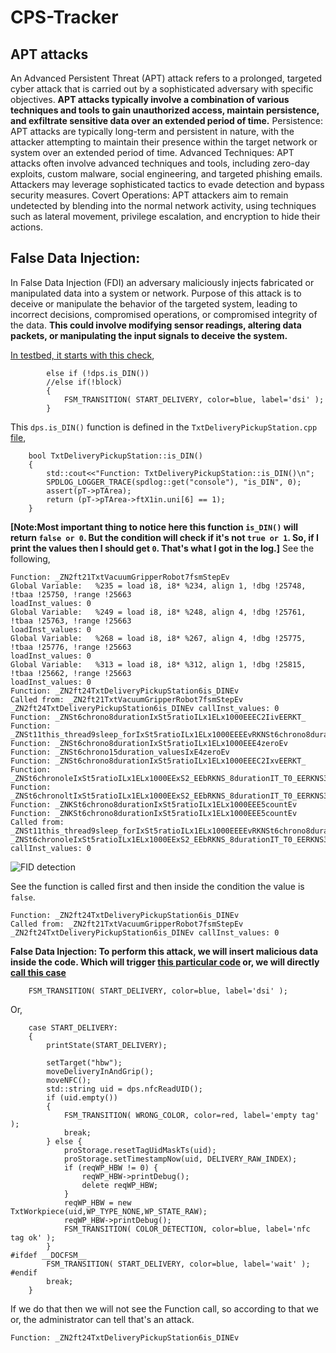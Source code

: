 # CPS-Tracker

## APT attacks
An Advanced Persistent Threat (APT) attack refers to a prolonged, targeted cyber attack that is carried out by a sophisticated adversary with specific objectives. **APT attacks typically involve a combination of various techniques and tools to gain unauthorized access, maintain persistence, and exfiltrate sensitive data over an extended period of time.**
Persistence: APT attacks are typically long-term and persistent in nature, with the attacker attempting to maintain their presence within the target network or system over an extended period of time.
Advanced Techniques: APT attacks often involve advanced techniques and tools, including zero-day exploits, custom malware, social engineering, and targeted phishing emails. Attackers may leverage sophisticated tactics to evade detection and bypass security measures.
Covert Operations: APT attackers aim to remain undetected by blending into the normal network activity, using techniques such as lateral movement, privilege escalation, and encryption to hide their actions.

## False Data Injection:

In False Data Injection (FDI) an adversary maliciously injects fabricated or manipulated data into a system or network. Purpose of this attack is to deceive or manipulate the behavior of the targeted system, leading to incorrect decisions, compromised operations, or compromised integrity of the data.
**This could involve modifying sensor readings, altering data packets, or manipulating the input signals to deceive the system.**

[In testbed, it starts with this check](https://github.com/fischertechnik/txt_training_factory/blob/master/TxtSmartFactoryLib/src/TxtVacuumGripperRobotRun.cpp#L192-L195),
```
		else if (!dps.is_DIN())
		//else if(!block)
		{
			FSM_TRANSITION( START_DELIVERY, color=blue, label='dsi' );
		}
```
This `dps.is_DIN()` function is defined in the `TxtDeliveryPickupStation.cpp` [file](https://github.com/fischertechnik/txt_training_factory/blob/master/TxtSmartFactoryLib/src/TxtDeliveryPickupStation.cpp#L117-L129), 
```
	bool TxtDeliveryPickupStation::is_DIN()
	{
		std::cout<<"Function: TxtDeliveryPickupStation::is_DIN()\n";
		SPDLOG_LOGGER_TRACE(spdlog::get("console"), "is_DIN", 0);
		assert(pT->pTArea);
		return (pT->pTArea->ftX1in.uni[6] == 1);
	}
```

**[Note:Most important thing to notice here this function `is_DIN()` will return `false or 0`. But the condition will check if it's not `true or 1`. So, if I print the values then I should get `0`. That's what I got in the log.]** See the following,

```
Function: _ZN2ft21TxtVacuumGripperRobot7fsmStepEv
Global Variable:   %235 = load i8, i8* %234, align 1, !dbg !25748, !tbaa !25750, !range !25663
loadInst_values: 0
Global Variable:   %249 = load i8, i8* %248, align 4, !dbg !25761, !tbaa !25763, !range !25663
loadInst_values: 0
Global Variable:   %268 = load i8, i8* %267, align 4, !dbg !25775, !tbaa !25776, !range !25663
loadInst_values: 0
Global Variable:   %313 = load i8, i8* %312, align 1, !dbg !25815, !tbaa !25662, !range !25663
loadInst_values: 0
Function: _ZN2ft24TxtDeliveryPickupStation6is_DINEv
Called from: _ZN2ft21TxtVacuumGripperRobot7fsmStepEv _ZN2ft24TxtDeliveryPickupStation6is_DINEv callInst_values: 0
Function: _ZNSt6chrono8durationIxSt5ratioILx1ELx1000EEEC2IivEERKT_
Function: _ZNSt11this_thread9sleep_forIxSt5ratioILx1ELx1000EEEEvRKNSt6chrono8durationIT_T0_EE
Function: _ZNSt6chrono8durationIxSt5ratioILx1ELx1000EEE4zeroEv
Function: _ZNSt6chrono15duration_valuesIxE4zeroEv
Function: _ZNSt6chrono8durationIxSt5ratioILx1ELx1000EEEC2IxvEERKT_
Function: _ZNSt6chronoleIxSt5ratioILx1ELx1000EExS2_EEbRKNS_8durationIT_T0_EERKNS3_IT1_T2_EE
Function: _ZNSt6chronoltIxSt5ratioILx1ELx1000EExS2_EEbRKNS_8durationIT_T0_EERKNS3_IT1_T2_EE
Function: _ZNKSt6chrono8durationIxSt5ratioILx1ELx1000EEE5countEv
Function: _ZNKSt6chrono8durationIxSt5ratioILx1ELx1000EEE5countEv
Called from: _ZNSt11this_thread9sleep_forIxSt5ratioILx1ELx1000EEEEvRKNSt6chrono8durationIT_T0_EE _ZNSt6chronoleIxSt5ratioILx1ELx1000EExS2_EEbRKNS_8durationIT_T0_EERKNS3_IT1_T2_EE callInst_values: 0
```
![FID detection](https://github.com/mdrahmed/cheatsheets/assets/26908164/a50fa093-26e2-4882-a712-51e92ecbd9f5)


See the function is called first and then inside the condition the value is `false`.
```
Function: _ZN2ft24TxtDeliveryPickupStation6is_DINEv
Called from: _ZN2ft21TxtVacuumGripperRobot7fsmStepEv _ZN2ft24TxtDeliveryPickupStation6is_DINEv callInst_values: 0
```


**False Data Injection: To perform this attack, we will insert malicious data inside the code. Which will trigger [this particular code](https://github.com/fischertechnik/txt_training_factory/blob/master/TxtSmartFactoryLib/src/TxtVacuumGripperRobotRun.cpp#L194) or, we will directly [call this case](https://github.com/fischertechnik/txt_training_factory/blob/master/TxtSmartFactoryLib/src/TxtVacuumGripperRobotRun.cpp#L350)**
```
	FSM_TRANSITION( START_DELIVERY, color=blue, label='dsi' );
```
Or,
```
	case START_DELIVERY:
	{
		printState(START_DELIVERY);

		setTarget("hbw");
		moveDeliveryInAndGrip();
		moveNFC();
		std::string uid = dps.nfcReadUID();
		if (uid.empty())
		{
			FSM_TRANSITION( WRONG_COLOR, color=red, label='empty tag' );
			break;
		} else {
			proStorage.resetTagUidMaskTs(uid);
			proStorage.setTimestampNow(uid, DELIVERY_RAW_INDEX);
			if (reqWP_HBW != 0) {
				reqWP_HBW->printDebug();
				delete reqWP_HBW;
			}
			reqWP_HBW = new TxtWorkpiece(uid,WP_TYPE_NONE,WP_STATE_RAW);
			reqWP_HBW->printDebug();
			FSM_TRANSITION( COLOR_DETECTION, color=blue, label='nfc tag ok' );
		}
#ifdef __DOCFSM__
		FSM_TRANSITION( START_DELIVERY, color=blue, label='wait' );
#endif
		break;
	}
```


If we do that then we will not see the Function call, so according to that we or, the administrator can tell that's an attack. 
```
Function: _ZN2ft24TxtDeliveryPickupStation6is_DINEv
```
